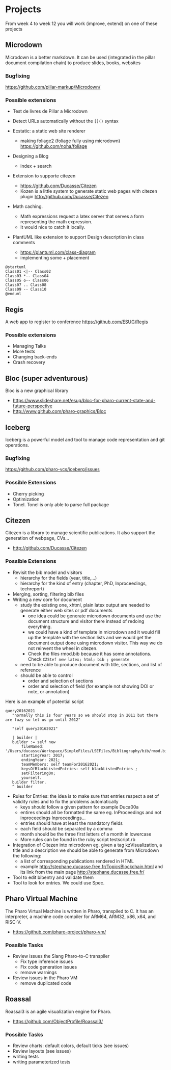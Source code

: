 # Projects

From week 4 to week 12 you will work (improve, extend) on one of these projects

## Microdown
Microdown is a better markdown. It can be used (integrated in the pillar document compilation chain) to produce slides, books, websites

### Bugfixing

https://github.com/pillar-markup/Microdown/

### Possible extensions
- Test de livres de Pillar a Microdown
- Detect URLs automatically without the `[]()` syntax
- Ecstatic: a static  web site renderer 
   - making foliage2 (foliage fully using microdown) https://github.com/noha/foliage
- Designing a Blog
  - index + search	
- Extension to supporte citezen
  - https://github.com/Ducasse/Citezen
  - Kozen is a little system to generate static web pages with citezen plugin http://github.com/Ducasse/Citezen

- Math caching. 
   - Math expressions request a latex server that serves a form representing the math expression. 
   - It would nice to catch it locally.

- PlantUML like extension to support Design description in class comments
   -  https://plantuml.com/class-diagram
   - implementing some + placement

```
@startuml
Class01 <|-- Class02
Class03 *-- Class04
Class05 o-- Class06
Class07 .. Class08
Class09 -- Class10
@enduml
```


## Regis
A web app to register to conference https://github.com/ESUG/Regis

### Possible extensions
- Managing Talks
- More tests
- Changing back-ends
- Crash recovery

## Bloc (super adventurous)
Bloc is a new graphical library
- https://www.slideshare.net/esug/bloc-for-pharo-current-state-and-future-perspective
- http://www.github.com/pharo-graphics/Bloc

## Iceberg
Iceberg is a powerful model and tool to manage code representation and git operations.

### Bugfixing

https://github.com/pharo-vcs/iceberg/issues

### Possible Extensions
- Cherry picking
- Optimization
- Tonel. Tonel is only able to parse full package


## Citezen 
Citezen is a library to manage scientific publications. It also support the generation of webpage, CVs...
- http://github.com/Ducasse/Citezen

### Possible Extensions
- Revisit the bib model and visitors 
   - hierarchy for the fields (year, title,...) 
   - hierarchy for the kind of entry (chapter, PhD, Inproceedings, techreport)
- Merging, sorting, filtering bib files 
- Writing a new core for document 
   - study the existing one, xhtml, plain latex output are needed to generate either web sites or pdf documents
      - one idea could be generate microdown documents and use the document structure and visitor there instead of redoing everything.
      - we could have a kind of template in microdown and it would fill up the template with the section lists and we would get the document output done using microdown visitor. This way we do not reinvent the wheel in citezen. 
      - Check the files rmod.bib because it has some annotations. Check `CZStef new latex; html; bib ; generate`
   - need to be able to produce document with title, sections, and list of reference
   - should be able to control
      - order and selection of sections
      - order and selection of field (for example not showing DOI or note, or annotation)

 Here is an example of potential script
 ```
 query20162021
	"normally this is four years so we should stop in 2011 but there are fuzy so let us go until 2012"

	"self query20162021"

	| builder |
	builder := self new
		fileNamed: '/Users/ducasse/Workspace/SimpleFiles/LSEFiles/Bibliography/bib/rmod.bib';
		startingYear: 2017;
		endingYear: 2021;
		teamMembers: self teamFor20162021;
		keysOfBlackListedEntries: self blackListedEntries ;
		setFilteringOn;
		yourself.
	builder filter.
	^ builder 
```      
      
- Rules for Entries: the idea is to make sure that entries respect a set of validity rules and to fix the problems automatically
   - keys should follow a given pattern for example Duca00a
   - entires should all be formatted the same eg. InProceedings and not inproceedings Inproceedings...
   - entries should have at least the mandatory fields
   - each field should be separated by a comma
   - month should be the three first letters of a month in lowercase
   - More rules can be found in the ruby script testscript.rb
- Integration of Citezen into microdown eg. given a tag kzVisualization, a title and a description we should be able to generate from Microdown the following: 
   - a list of corresponding publications rendered in HTML
   - example http://stephane.ducasse.free.fr/TopicsBlockchain.html and its link from the main page http://stephane.ducasse.free.fr/
- Tool to edit bibentry and validate them
- Tool to look for entries. We could use Spec.

## Pharo Virtual Machine
The Pharo Virtual Machine is written in Pharo, transpiled to C.
It has an interpreter, a machine code compiler for ARM64, ARM32, x86, x64, and RISC-V.
- https://github.com/pharo-project/pharo-vm/

### Possible Tasks
- Review issues the Slang Pharo-to-C transpiler
   - Fix type inference issues
   - Fix code generation issues
   - remove warnings
- Review issues in the Pharo VM
   - remove duplicated code

## Roassal
Roassal3 is an agile visualization engine for Pharo.
- https://github.com/ObjectProfile/Roassal3/

### Possible Tasks
- Review charts: default colors, default ticks (see issues)
- Review layouts (see issues)
- writing tests
- writing parameterized tests
